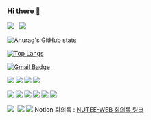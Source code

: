 ### Hi there 👋


<img src="https://img.shields.io/badge/JavaScript-F7DF1E?style=flat-square&logo=JavaScript&logoColor=white" /> &nbsp; <img src="https://img.shields.io/badge/Java-007396?style=flat-square&logo=Java&logoColor=white" />


![Anurag's GitHub stats](https://github-readme-stats.vercel.app/api?username=gwonkim&show_icons=true)

[![Top Langs](https://github-readme-stats.vercel.app/api/top-langs/?username=gwonkim&layout=compact)](https://github.com/anuraghazra/github-readme-stats)


[![Gmail Badge](https://img.shields.io/badge/Gmail-d14836?style=flat-square&logo=Gmail&logoColor=white&link=mailto:wo41896804@gmail.com)](mailto:wo41896804@gmail.com)


<img src="https://img.shields.io/badge/JavaScript-F7DF1E?style=flat-square&logo=JavaScript&logoColor=white" />&nbsp;<img src="https://img.shields.io/badge/CSS3-1572B6?style=flat-square&logo=CSS3&logoColor=white" />&nbsp;<img src="https://img.shields.io/badge/HTML5-E34F26?style=flat-square&logo=HTML5&logoColor=white" />&nbsp;<img src="https://img.shields.io/badge/React-61DAFB?style=flat-square&logo=React&logoColor=white" />
   
<img src="https://img.shields.io/badge/Redux-Saga-999999?style=flat-square&logo=Redux-Saga&logoColor=white" />&nbsp;<img src="https://img.shields.io/badge/Redux-764ABC?style=flat-square&logo=Redux&logoColor=white" />&nbsp;<img src="https://img.shields.io/badge/Next.js-000000?style=flat-square&logo=Next.js&logoColor=white" />&nbsp;<img src="https://img.shields.io/badge/ESlint-4B32C3?style=flat-square&logo=ESlint&logoColor=white" />&nbsp;<img src="https://img.shields.io/badge/Webpack-8DD6F9?style=flat-square&logo=Webpack&logoColor=white" />&nbsp;<img src="https://img.shields.io/badge/AntDesign-0170FE?style=flat-square&logo=AntDesign&logoColor=white" />
    
<img src="https://img.shields.io/badge/AmazonAWS-232F3E?style=flat-square&logo=AmazonAWS&logoColor=white" />&nbsp;
<img src="https://img.shields.io/badge/GitHub-181717?style=flat-square&logo=GitHub&logoColor=white" />&nbsp;<img src="https://img.shields.io/badge/Notion-000000?style=flat-square&logo=Notion&logoColor=white" />
Notion 회의록 : [NUTEE-WEB 회의록 링크](https://turquoise-countess-97d.notion.site/Web-ee029b9489a04061b55d50434a205fbb, "Nutee-web")


<!--
**gwonkim/gwonkim** is a ✨ _special_ ✨ repository because its `README.md` (this file) appears on your GitHub profile.

Here are some ideas to get you started:

- 🔭 I’m currently working on ...
- 🌱 I’m currently learning ...
- 👯 I’m looking to collaborate on ...
- 🤔 I’m looking for help with ...
- 💬 Ask me about ...
- 📫 How to reach me: ...
- 😄 Pronouns: ...
- ⚡ Fun fact: ...
-->
